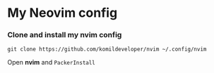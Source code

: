 # My Neovim config

### Clone and install my nvim config

```
git clone https://github.com/komildeveloper/nvim ~/.config/nvim
```

Open **nvim** and `PackerInstall`

